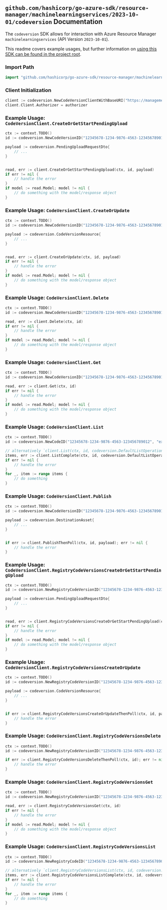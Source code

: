 
## `github.com/hashicorp/go-azure-sdk/resource-manager/machinelearningservices/2023-10-01/codeversion` Documentation

The `codeversion` SDK allows for interaction with Azure Resource Manager `machinelearningservices` (API Version `2023-10-01`).

This readme covers example usages, but further information on [using this SDK can be found in the project root](https://github.com/hashicorp/go-azure-sdk/tree/main/docs).

### Import Path

```go
import "github.com/hashicorp/go-azure-sdk/resource-manager/machinelearningservices/2023-10-01/codeversion"
```


### Client Initialization

```go
client := codeversion.NewCodeVersionClientWithBaseURI("https://management.azure.com")
client.Client.Authorizer = authorizer
```


### Example Usage: `CodeVersionClient.CreateOrGetStartPendingUpload`

```go
ctx := context.TODO()
id := codeversion.NewCodeVersionID("12345678-1234-9876-4563-123456789012", "example-resource-group", "workspaceName", "name", "version")

payload := codeversion.PendingUploadRequestDto{
	// ...
}


read, err := client.CreateOrGetStartPendingUpload(ctx, id, payload)
if err != nil {
	// handle the error
}
if model := read.Model; model != nil {
	// do something with the model/response object
}
```


### Example Usage: `CodeVersionClient.CreateOrUpdate`

```go
ctx := context.TODO()
id := codeversion.NewCodeVersionID("12345678-1234-9876-4563-123456789012", "example-resource-group", "workspaceName", "name", "version")

payload := codeversion.CodeVersionResource{
	// ...
}


read, err := client.CreateOrUpdate(ctx, id, payload)
if err != nil {
	// handle the error
}
if model := read.Model; model != nil {
	// do something with the model/response object
}
```


### Example Usage: `CodeVersionClient.Delete`

```go
ctx := context.TODO()
id := codeversion.NewCodeVersionID("12345678-1234-9876-4563-123456789012", "example-resource-group", "workspaceName", "name", "version")

read, err := client.Delete(ctx, id)
if err != nil {
	// handle the error
}
if model := read.Model; model != nil {
	// do something with the model/response object
}
```


### Example Usage: `CodeVersionClient.Get`

```go
ctx := context.TODO()
id := codeversion.NewCodeVersionID("12345678-1234-9876-4563-123456789012", "example-resource-group", "workspaceName", "name", "version")

read, err := client.Get(ctx, id)
if err != nil {
	// handle the error
}
if model := read.Model; model != nil {
	// do something with the model/response object
}
```


### Example Usage: `CodeVersionClient.List`

```go
ctx := context.TODO()
id := codeversion.NewCodeID("12345678-1234-9876-4563-123456789012", "example-resource-group", "workspaceName", "name")

// alternatively `client.List(ctx, id, codeversion.DefaultListOperationOptions())` can be used to do batched pagination
items, err := client.ListComplete(ctx, id, codeversion.DefaultListOperationOptions())
if err != nil {
	// handle the error
}
for _, item := range items {
	// do something
}
```


### Example Usage: `CodeVersionClient.Publish`

```go
ctx := context.TODO()
id := codeversion.NewCodeVersionID("12345678-1234-9876-4563-123456789012", "example-resource-group", "workspaceName", "name", "version")

payload := codeversion.DestinationAsset{
	// ...
}


if err := client.PublishThenPoll(ctx, id, payload); err != nil {
	// handle the error
}
```


### Example Usage: `CodeVersionClient.RegistryCodeVersionsCreateOrGetStartPendingUpload`

```go
ctx := context.TODO()
id := codeversion.NewRegistryCodeVersionID("12345678-1234-9876-4563-123456789012", "example-resource-group", "registryName", "codeName", "version")

payload := codeversion.PendingUploadRequestDto{
	// ...
}


read, err := client.RegistryCodeVersionsCreateOrGetStartPendingUpload(ctx, id, payload)
if err != nil {
	// handle the error
}
if model := read.Model; model != nil {
	// do something with the model/response object
}
```


### Example Usage: `CodeVersionClient.RegistryCodeVersionsCreateOrUpdate`

```go
ctx := context.TODO()
id := codeversion.NewRegistryCodeVersionID("12345678-1234-9876-4563-123456789012", "example-resource-group", "registryName", "codeName", "version")

payload := codeversion.CodeVersionResource{
	// ...
}


if err := client.RegistryCodeVersionsCreateOrUpdateThenPoll(ctx, id, payload); err != nil {
	// handle the error
}
```


### Example Usage: `CodeVersionClient.RegistryCodeVersionsDelete`

```go
ctx := context.TODO()
id := codeversion.NewRegistryCodeVersionID("12345678-1234-9876-4563-123456789012", "example-resource-group", "registryName", "codeName", "version")

if err := client.RegistryCodeVersionsDeleteThenPoll(ctx, id); err != nil {
	// handle the error
}
```


### Example Usage: `CodeVersionClient.RegistryCodeVersionsGet`

```go
ctx := context.TODO()
id := codeversion.NewRegistryCodeVersionID("12345678-1234-9876-4563-123456789012", "example-resource-group", "registryName", "codeName", "version")

read, err := client.RegistryCodeVersionsGet(ctx, id)
if err != nil {
	// handle the error
}
if model := read.Model; model != nil {
	// do something with the model/response object
}
```


### Example Usage: `CodeVersionClient.RegistryCodeVersionsList`

```go
ctx := context.TODO()
id := codeversion.NewRegistryCodeID("12345678-1234-9876-4563-123456789012", "example-resource-group", "registryName", "codeName")

// alternatively `client.RegistryCodeVersionsList(ctx, id, codeversion.DefaultRegistryCodeVersionsListOperationOptions())` can be used to do batched pagination
items, err := client.RegistryCodeVersionsListComplete(ctx, id, codeversion.DefaultRegistryCodeVersionsListOperationOptions())
if err != nil {
	// handle the error
}
for _, item := range items {
	// do something
}
```
